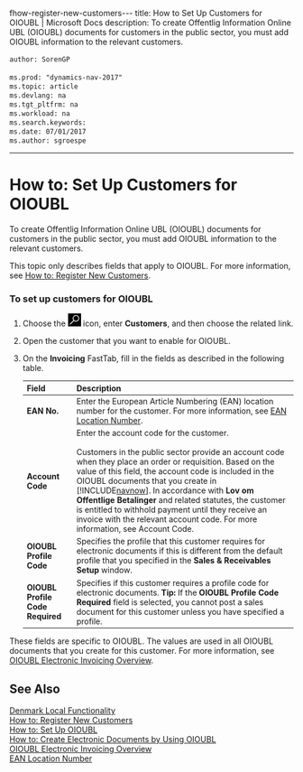 fhow-register-new-customers---
    title: How to Set Up Customers for OIOUBL | Microsoft Docs
    description: To create Offentlig Information Online UBL (OIOUBL) documents for customers in the public sector, you must add OIOUBL information to the relevant customers.
    
     
    author: SorenGP

    ms.prod: "dynamics-nav-2017"
    ms.topic: article
    ms.devlang: na
    ms.tgt_pltfrm: na
    ms.workload: na
    ms.search.keywords:
    ms.date: 07/01/2017
    ms.author: sgroespe

---
# How to: Set Up Customers for OIOUBL
To create Offentlig Information Online UBL (OIOUBL) documents for customers in the public sector, you must add OIOUBL information to the relevant customers.  

 This topic only describes fields that apply to OIOUBL. For more information, see [How to: Register New Customers](../../sales-how-register-new-customers.md).  

### To set up customers for OIOUBL  

1.  Choose the ![Search for Page or Report](../../media/ui-search/search_small.png "Search for Page or Report icon") icon, enter **Customers**, and then choose the related link.  
2.  Open the customer that you want to enable for OIOUBL.  
3.  On the **Invoicing** FastTab, fill in the fields as described in the following table.  

    |Field|Description|  
    |---------------------------------|---------------------------------------|  
    |**EAN No.**|Enter the European Article Numbering (EAN) location number for the customer. For more information, see [EAN Location Number](ean-location-number.md).|  
    |**Account Code**|Enter the account code for the customer.<br /><br /> Customers in the public sector provide an account code when they place an order or requisition. Based on the value of this field, the account code is included in the OIOUBL documents that you create in [!INCLUDE[navnow](../../includes/navnow_md.md)]. In accordance with **Lov om Offentlige Betalinger** and related statutes, the customer is entitled to withhold payment until they receive an invoice with the relevant account code. For more information, see Account Code.|  
    |**OIOUBL Profile Code**|Specifies the profile that this customer requires for electronic documents if this is different from the default profile that you specified in the **Sales & Receivables Setup** window.|  
    |**OIOUBL Profile Code Required**|Specifies if this customer requires a profile code for electronic documents. **Tip:**  If the **OIOUBL Profile Code Required** field is selected, you cannot post a sales document for this customer unless you have specified a profile.|  

 These fields are specific to OIOUBL. The values are used in all OIOUBL documents that you create for this customer. For more information, see [OIOUBL Electronic Invoicing Overview](oioubl-electronic-invoicing-overview.md).  

## See Also  
[Denmark Local Functionality](denmark-local-functionality.md)  
 [How to: Register New Customers](../../sales-how-register-new-customers.md)   
 [How to: Set Up OIOUBL](how-to-set-up-oioubl.md)   
 [How to: Create Electronic Documents by Using OIOUBL](how-to-create-electronic-documents-by-using-oioubl.md)   
 [OIOUBL Electronic Invoicing Overview](oioubl-electronic-invoicing-overview.md)   
 [EAN Location Number](ean-location-number.md)
